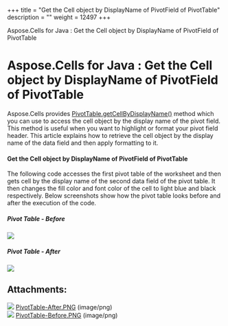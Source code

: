 +++
title = "Get the Cell object by DisplayName of PivotField of PivotTable" 
description = "" 
weight = 12497 
+++

Aspose.Cells for Java : Get the Cell object by DisplayName of PivotField of PivotTable  

# Aspose.Cells for Java : Get the Cell object by DisplayName of PivotField of PivotTable


Aspose.Cells provides [PivotTable.getCellByDisplayName()](https://apireference.aspose.com/java/cells/com.aspose.cells/pivottable#getCellByDisplayName(java.lang.String)) method which you can use to access the cell object by the display name of the pivot field. This method is useful when you want to highlight or format your pivot field header. This article explains how to retrieve the cell object by the display name of the data field and then apply formatting to it.

#### Get the Cell object by DisplayName of PivotField of PivotTable

The following code accesses the first pivot table of the worksheet and then gets cell by the display name of the second data field of the pivot table. It then changes the fill color and font color of the cell to light blue and black respectively. Below screenshots show how the pivot table looks before and after the execution of the code.

##### Pivot Table - Before

![](https://docs2.aspose.com/cells/java/attachments/5276470/5472921.png)

##### Pivot Table - After

![](https://docs2.aspose.com/cells/java/attachments/5276470/5472918.png)


## Attachments:

![](https://docs2.aspose.com/cells/java/images/icons/bullet_blue.gif) [PivotTable-After.PNG](https://docs2.aspose.com/cells/java/attachments/5276470/5472918.png) (image/png)  
![](https://docs2.aspose.com/cells/java/images/icons/bullet_blue.gif) [PivotTable-Before.PNG](https://docs2.aspose.com/cells/java/attachments/5276470/5472921.png) (image/png)  


